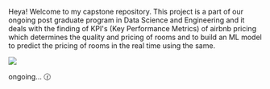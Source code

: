 Heya! Welcome to my capstone repository. This project is a part of our ongoing post graduate program in Data Science and Engineering and it deals with the finding of KPI's (Key Performance Metrics) of airbnb pricing which determines the quality and pricing of rooms and to build an ML model to predict the pricing of rooms in the real time using the same.

![](https://www.news10.com/wp-content/uploads/sites/64/2020/11/35647f91df6344e7914868a1252d38f6.jpg?strip=1)

ongoing... 🕜
